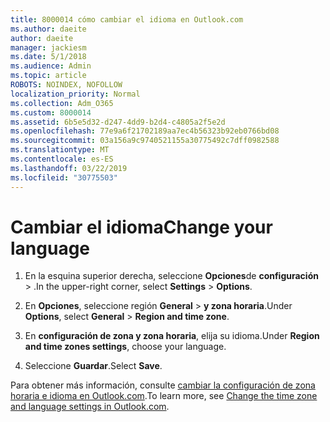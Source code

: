 ```yaml
---
title: 8000014 cómo cambiar el idioma en Outlook.com
ms.author: daeite
author: daeite
manager: jackiesm
ms.date: 5/1/2018
ms.audience: Admin
ms.topic: article
ROBOTS: NOINDEX, NOFOLLOW
localization_priority: Normal
ms.collection: Adm_O365
ms.custom: 8000014
ms.assetid: 6b5e5d32-d247-4dd9-b2d4-c4805a2f5e2d
ms.openlocfilehash: 77e9a6f21702189aa7ec4b56323b92eb0766bd08
ms.sourcegitcommit: 03a156a9c9740521155a30775492c7dff0982588
ms.translationtype: MT
ms.contentlocale: es-ES
ms.lasthandoff: 03/22/2019
ms.locfileid: "30775503"
---
```

# <a name="change-your-language"></a><span data-ttu-id="c7055-102">Cambiar el idioma</span><span class="sxs-lookup"><span data-stu-id="c7055-102">Change your language</span></span>

1. <span data-ttu-id="c7055-103">En la esquina superior derecha, seleccione **Opciones**de **configuración** \> .</span><span class="sxs-lookup"><span data-stu-id="c7055-103">In the upper-right corner, select **Settings** \> **Options**.</span></span>
    
2. <span data-ttu-id="c7055-104">En **Opciones**, seleccione región **General** \> **y zona horaria**.</span><span class="sxs-lookup"><span data-stu-id="c7055-104">Under **Options**, select **General** \> **Region and time zone**.</span></span>
    
3. <span data-ttu-id="c7055-105">En **configuración de zona y zona horaria**, elija su idioma.</span><span class="sxs-lookup"><span data-stu-id="c7055-105">Under **Region and time zones settings**, choose your language.</span></span>
    
4. <span data-ttu-id="c7055-106">Seleccione **Guardar**.</span><span class="sxs-lookup"><span data-stu-id="c7055-106">Select **Save**.</span></span>
    
<span data-ttu-id="c7055-107">Para obtener más información, consulte [cambiar la configuración de zona horaria e idioma en Outlook.com](https://go.microsoft.com/fwlink/p/?linkid=873132).</span><span class="sxs-lookup"><span data-stu-id="c7055-107">To learn more, see [Change the time zone and language settings in Outlook.com](https://go.microsoft.com/fwlink/p/?linkid=873132).</span></span>
  

